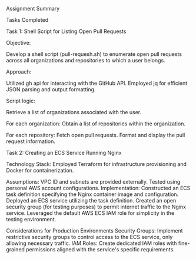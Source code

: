 Assignment Summary

Tasks Completed

Task 1: Shell Script for Listing Open Pull Requests

Objective:

Develop a shell script (pull-requesh.sh) to enumerate open pull requests across all organizations and repositories to which a user belongs.

Approach:

Utilized gh api for interacting with the GitHub API. Employed jq for efficient JSON parsing and output formatting.

Script logic: 

Retrieve a list of organizations associated with the user. 

For each organization: Obtain a list of repositories within the organization. 

For each repository: Fetch open pull requests. Format and display the pull request information.

Task 2: Creating an ECS Service Running Nginx

Technology Stack: Employed Terraform for infrastructure provisioning and Docker for containerization.

Assumptions: VPC ID and subnets are provided externally. Tested using personal AWS account configurations. Implementation: Constructed an ECS task definition specifying the Nginx container image and configuration. Deployed an ECS service utilizing the task definition. Created an open security group (for testing purposes) to permit internet traffic to the Nginx service. Leveraged the default AWS ECS IAM role for simplicity in the testing environment.

Considerations for Production Environments
Security Groups: Implement restrictive security groups to control access to the ECS service, only allowing necessary traffic. IAM Roles: Create dedicated IAM roles with fine-grained permissions aligned with the service's specific requirements.
